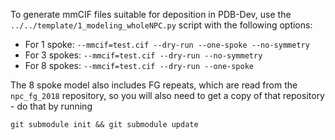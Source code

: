 To generate mmCIF files suitable for deposition in PDB-Dev, use the
`../../template/1_modeling_wholeNPC.py` script with the following options:

 - For 1 spoke: `--mmcif=test.cif --dry-run --one-spoke --no-symmetry`
 - For 3 spokes: `--mmcif=test.cif --dry-run --no-symmetry`
 - For 8 spokes: `--mmcif=test.cif --dry-run --one-spoke`

The 8 spoke model also includes FG repeats, which are read from the
`npc_fg_2018` repository, so you will also need to get a copy of that
repository - do that by running

    git submodule init && git submodule update
